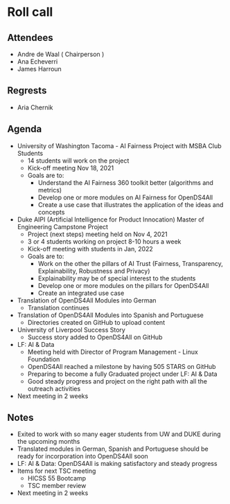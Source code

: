 # Roll call
## Attendees

- Andre de Waal ( Chairperson )
- Ana Echeverri
- James Harroun

## Regrests

- Aria Chernik

## Agenda

- University of Washington Tacoma - AI Fairness Project with MSBA Club Students
  - 14 students will work on the project
  - Kick-off meeting Nov 18, 2021
  - Goals are to:
    - Understand the AI Fairness 360 toolkit better (algorithms and metrics)
    - Develop one or more modules on AI Fairness for OpenDS4All 
    - Create a use case that illustrates the application of the ideas and concepts  
- Duke AIPI (Artificial Intelligence for Product Innocation) Master of Engineering Campstone Project
  - Project (next steps) meeting held on Nov 4, 2021
  - 3 or 4 students working on project 8-10 hours a week
  - Kick-off meeting with students in Jan, 2022
  - Goals are to:
    - Work on the other the pillars of AI Trust (Fairness, Transparency, Explainability, Robustness and Privacy)
    - Explainability may be of special interest to the students
    - Develop one or more modules on the pillars for OpenDS4All
    - Create an integrated use case 
- Translation of OpenDS4All Modules into German
  - Translation continues
- Translation of OpenDS4All Modules into Spanish and Portuguese
  - Directories created on GitHub to upload content
- University of Liverpool Success Story
  - Success story added to OpenDS4All on GitHub
- LF: AI & Data
  - Meeting held with Director of Program Management - Linux Foundation
  - OpenDS4All reached a milestone by having 505 STARS on GitHub
  - Preparing to become a fully Graduated project under LF: AI & Data
  - Good steady progress and project on the right path with all the outreach activities
- Next meeting in 2 weeks

## Notes

- Exited to work with so many eager students from UW and DUKE during the upcoming months
- Translated modules in German, Spanish and Portuguese should be ready for incorporation into OpenDS4All soon
- LF: AI & Data: OpenDS4All is making satisfactory and steady progress
- Items for next TSC meeting
  - HICSS 55 Bootcamp
  - TSC member review
 - Next meeting in 2 weeks

